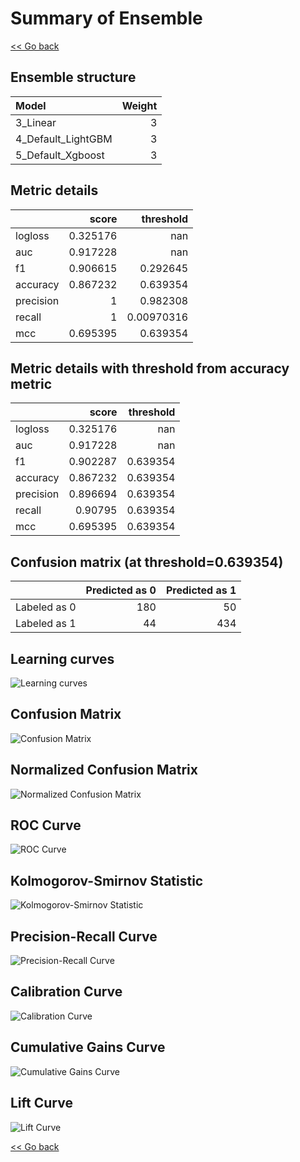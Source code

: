 # Summary of Ensemble

[<< Go back](../README.md)


## Ensemble structure
| Model              |   Weight |
|:-------------------|---------:|
| 3_Linear           |        3 |
| 4_Default_LightGBM |        3 |
| 5_Default_Xgboost  |        3 |

## Metric details
|           |    score |    threshold |
|:----------|---------:|-------------:|
| logloss   | 0.325176 | nan          |
| auc       | 0.917228 | nan          |
| f1        | 0.906615 |   0.292645   |
| accuracy  | 0.867232 |   0.639354   |
| precision | 1        |   0.982308   |
| recall    | 1        |   0.00970316 |
| mcc       | 0.695395 |   0.639354   |


## Metric details with threshold from accuracy metric
|           |    score |   threshold |
|:----------|---------:|------------:|
| logloss   | 0.325176 |  nan        |
| auc       | 0.917228 |  nan        |
| f1        | 0.902287 |    0.639354 |
| accuracy  | 0.867232 |    0.639354 |
| precision | 0.896694 |    0.639354 |
| recall    | 0.90795  |    0.639354 |
| mcc       | 0.695395 |    0.639354 |


## Confusion matrix (at threshold=0.639354)
|              |   Predicted as 0 |   Predicted as 1 |
|:-------------|-----------------:|-----------------:|
| Labeled as 0 |              180 |               50 |
| Labeled as 1 |               44 |              434 |

## Learning curves
![Learning curves](learning_curves.png)
## Confusion Matrix

![Confusion Matrix](confusion_matrix.png)


## Normalized Confusion Matrix

![Normalized Confusion Matrix](confusion_matrix_normalized.png)


## ROC Curve

![ROC Curve](roc_curve.png)


## Kolmogorov-Smirnov Statistic

![Kolmogorov-Smirnov Statistic](ks_statistic.png)


## Precision-Recall Curve

![Precision-Recall Curve](precision_recall_curve.png)


## Calibration Curve

![Calibration Curve](calibration_curve_curve.png)


## Cumulative Gains Curve

![Cumulative Gains Curve](cumulative_gains_curve.png)


## Lift Curve

![Lift Curve](lift_curve.png)



[<< Go back](../README.md)
